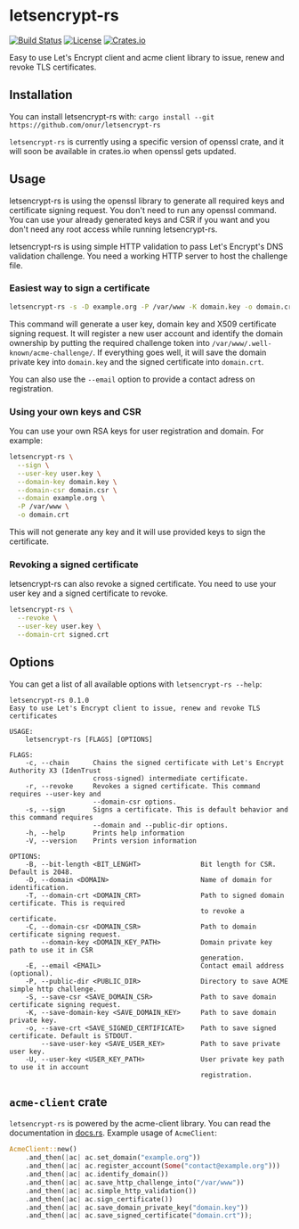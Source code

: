 # letsencrypt-rs

[![Build Status](https://secure.travis-ci.org/onur/letsencrypt-rs.svg?branch=master)](https://travis-ci.org/onur/letsencrypt-rs)
[![License](https://img.shields.io/badge/license-MIT-blue.svg)](https://raw.githubusercontent.com/onur/letsencrypt-rs/master/LICENSE)
[![Crates.io](https://img.shields.io/crates/v/letsencrypt-rs.svg)](https://crates.io/crates/letsencrypt-rs)

Easy to use Let's Encrypt client and acme client library to issue, renew and
revoke TLS certificates.

## Installation

You can install letsencrypt-rs with:
`cargo install --git https://github.com/onur/letsencrypt-rs`

`letsencrypt-rs` is currently using a specific version of openssl crate,
and it will soon be available in crates.io when openssl gets updated.


## Usage

letsencrypt-rs is using the openssl library to generate all required keys
and certificate signing request. You don't need to run any openssl command.
You can use your already generated keys and CSR if you want and you don't need
any root access while running letsencrypt-rs.

letsencrypt-rs is using simple HTTP validation to pass Let's Encrypt's DNS
validation challenge. You need a working HTTP server to host the challenge file.


### Easiest way to sign a certificate

```sh
letsencrypt-rs -s -D example.org -P /var/www -K domain.key -o domain.crt
```

This command will generate a user key, domain key and X509 certificate signing
request. It will register a new user account and identify the domain ownership
by putting the required challenge token into `/var/www/.well-known/acme-challenge/`.
If everything goes well, it will save the domain private key into `domain.key`
and the signed certificate into `domain.crt`.

You can also use the `--email` option to provide a contact adress on registration.



### Using your own keys and CSR

You can use your own RSA keys for user registration and domain. For example:

```sh
letsencrypt-rs \
  --sign \
  --user-key user.key \
  --domain-key domain.key \
  --domain-csr domain.csr \
  --domain example.org \
  -P /var/www \
  -o domain.crt
```

This will not generate any key and it will use provided keys to sign
the certificate.


### Revoking a signed certificate

letsencrypt-rs can also revoke a signed certificate. You need to use your
user key and a signed certificate to revoke.

```sh
letsencrypt-rs \
  --revoke \
  --user-key user.key \
  --domain-crt signed.crt
```


## Options

You can get a list of all available options with `letsencrypt-rs --help`:

```
letsencrypt-rs 0.1.0
Easy to use Let's Encrypt client to issue, renew and revoke TLS certificates

USAGE:
    letsencrypt-rs [FLAGS] [OPTIONS]

FLAGS:
    -c, --chain      Chains the signed certificate with Let's Encrypt Authority X3 (IdenTrust
                     cross-signed) intermediate certificate.
    -r, --revoke     Revokes a signed certificate. This command requires --user-key and
                     --domain-csr options.
    -s, --sign       Signs a certificate. This is default behavior and this command requires
                     --domain and --public-dir options.
    -h, --help       Prints help information
    -V, --version    Prints version information

OPTIONS:
    -B, --bit-length <BIT_LENGHT>               Bit length for CSR. Default is 2048.
    -D, --domain <DOMAIN>                       Name of domain for identification.
    -T, --domain-crt <DOMAIN_CRT>               Path to signed domain certificate. This is required
                                                to revoke a certificate.
    -C, --domain-csr <DOMAIN_CSR>               Path to domain certificate signing request.
        --domain-key <DOMAIN_KEY_PATH>          Domain private key path to use it in CSR
                                                generation.
    -E, --email <EMAIL>                         Contact email address (optional).
    -P, --public-dir <PUBLIC_DIR>               Directory to save ACME simple http challenge.
    -S, --save-csr <SAVE_DOMAIN_CSR>            Path to save domain certificate signing request.
    -K, --save-domain-key <SAVE_DOMAIN_KEY>     Path to save domain private key.
    -o, --save-crt <SAVE_SIGNED_CERTIFICATE>    Path to save signed certificate. Default is STDOUT.
        --save-user-key <SAVE_USER_KEY>         Path to save private user key.
    -U, --user-key <USER_KEY_PATH>              User private key path to use it in account
                                                registration.
```


## `acme-client` crate

`letsencrypt-rs` is powered by the acme-client library. You can read the
documentation in [docs.rs](https://docs.rs/acme-client). Example usage of
`AcmeClient`:

```rust
AcmeClient::new()
    .and_then(|ac| ac.set_domain("example.org"))
    .and_then(|ac| ac.register_account(Some("contact@example.org")))
    .and_then(|ac| ac.identify_domain())
    .and_then(|ac| ac.save_http_challenge_into("/var/www"))
    .and_then(|ac| ac.simple_http_validation())
    .and_then(|ac| ac.sign_certificate())
    .and_then(|ac| ac.save_domain_private_key("domain.key"))
    .and_then(|ac| ac.save_signed_certificate("domain.crt"));
```
